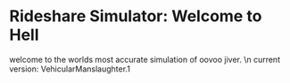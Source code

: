 # Rideshare Simulator: Welcome to Hell
welcome to the worlds most accurate simulation of oovoo jiver. \n 
current version: VehicularManslaughter.1

